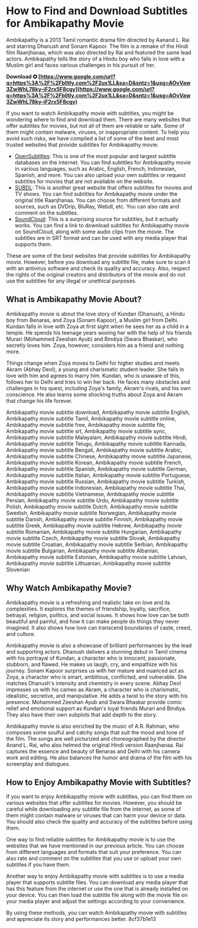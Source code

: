 # How to Find and Download Subtitles for Ambikapathy Movie
 
Ambikapathy is a 2013 Tamil romantic drama film directed by Aanand L. Rai and starring Dhanush and Sonam Kapoor. The film is a remake of the Hindi film Raanjhanaa, which was also directed by Rai and featured the same lead actors. Ambikapathy tells the story of a Hindu boy who falls in love with a Muslim girl and faces various challenges in his pursuit of her.
 
**Download ✪ [https://www.google.com/url?q=https%3A%2F%2Fblltly.com%2F2ux1LL&sa=D&sntz=1&usg=AOvVaw3ZwWhL78ky-iF2rx5F8cgy](https://www.google.com/url?q=https%3A%2F%2Fblltly.com%2F2ux1LL&sa=D&sntz=1&usg=AOvVaw3ZwWhL78ky-iF2rx5F8cgy)**


 
If you want to watch Ambikapathy movie with subtitles, you might be wondering where to find and download them. There are many websites that offer subtitles for movies, but not all of them are reliable or safe. Some of them might contain malware, viruses, or inappropriate content. To help you avoid such risks, we have compiled a list of some of the best and most trusted websites that provide subtitles for Ambikapathy movie.
 
- [OpenSubtitles](https://www.opensubtitles.com/en): This is one of the most popular and largest subtitle databases on the internet. You can find subtitles for Ambikapathy movie in various languages, such as Arabic, English, French, Indonesian, Spanish, and more. You can also upload your own subtitles or request subtitles for movies that are not available on the website.
- [SUBDL](https://subdl.com/s/subtitle/sd2031/raanjhanaa): This is another great website that offers subtitles for movies and TV shows. You can find subtitles for Ambikapathy movie under the original title Raanjhanaa. You can choose from different formats and sources, such as DVDrip, BluRay, Webdl, etc. You can also rate and comment on the subtitles.
- [SoundCloud](https://soundcloud.com/mihopetyu/ambikapathy-movie-subtitle/sets): This is a surprising source for subtitles, but it actually works. You can find a link to download subtitles for Ambikapathy movie on SoundCloud, along with some audio clips from the movie. The subtitles are in SRT format and can be used with any media player that supports them.

These are some of the best websites that provide subtitles for Ambikapathy movie. However, before you download any subtitle file, make sure to scan it with an antivirus software and check its quality and accuracy. Also, respect the rights of the original creators and distributors of the movie and do not use the subtitles for any illegal or unethical purposes.
  
## What is Ambikapathy Movie About?
 
Ambikapathy movie is about the love story of Kundan (Dhanush), a Hindu boy from Benaras, and Zoya (Sonam Kapoor), a Muslim girl from Delhi. Kundan falls in love with Zoya at first sight when he sees her as a child in a temple. He spends his teenage years wooing her with the help of his friends Murari (Mohammed Zeeshan Ayub) and Bindiya (Swara Bhaskar), who secretly loves him. Zoya, however, considers him as a friend and nothing more.
 
Things change when Zoya moves to Delhi for higher studies and meets Akram (Abhay Deol), a young and charismatic student leader. She falls in love with him and agrees to marry him. Kundan, who is unaware of this, follows her to Delhi and tries to win her back. He faces many obstacles and challenges in his quest, including Zoya's family, Akram's rivals, and his own conscience. He also learns some shocking truths about Zoya and Akram that change his life forever.
 
Ambikapathy movie subtitle download,  Ambikapathy movie subtitle English,  Ambikapathy movie subtitle Tamil,  Ambikapathy movie subtitle online,  Ambikapathy movie subtitle free,  Ambikapathy movie subtitle file,  Ambikapathy movie subtitle srt,  Ambikapathy movie subtitle sync,  Ambikapathy movie subtitle Malayalam,  Ambikapathy movie subtitle Hindi,  Ambikapathy movie subtitle Telugu,  Ambikapathy movie subtitle Kannada,  Ambikapathy movie subtitle Bengali,  Ambikapathy movie subtitle Arabic,  Ambikapathy movie subtitle Chinese,  Ambikapathy movie subtitle Japanese,  Ambikapathy movie subtitle Korean,  Ambikapathy movie subtitle French,  Ambikapathy movie subtitle Spanish,  Ambikapathy movie subtitle German,  Ambikapathy movie subtitle Italian,  Ambikapathy movie subtitle Portuguese,  Ambikapathy movie subtitle Russian,  Ambikapathy movie subtitle Turkish,  Ambikapathy movie subtitle Indonesian,  Ambikapathy movie subtitle Thai,  Ambikapathy movie subtitle Vietnamese,  Ambikapathy movie subtitle Persian,  Ambikapathy movie subtitle Urdu,  Ambikapathy movie subtitle Polish,  Ambikapathy movie subtitle Dutch,  Ambikapathy movie subtitle Swedish,  Ambikapathy movie subtitle Norwegian,  Ambikapathy movie subtitle Danish,  Ambikapathy movie subtitle Finnish,  Ambikapathy movie subtitle Greek,  Ambikapathy movie subtitle Hebrew,  Ambikapathy movie subtitle Romanian,  Ambikapathy movie subtitle Hungarian,  Ambikapathy movie subtitle Czech,  Ambikapathy movie subtitle Slovak,  Ambikapathy movie subtitle Croatian,  Ambikapathy movie subtitle Serbian,  Ambikapathy movie subtitle Bulgarian,  Ambikapathy movie subtitle Albanian,  Ambikapathy movie subtitle Estonian,  Ambikapathy movie subtitle Latvian,  Ambikapathy movie subtitle Lithuanian,  Ambikapathy movie subtitle Slovenian
 
## Why Watch Ambikapathy Movie?
 
Ambikapathy movie is a refreshing and realistic take on love and its complexities. It explores the themes of friendship, loyalty, sacrifice, betrayal, religion, politics, and social issues. It shows how love can be both beautiful and painful, and how it can make people do things they never imagined. It also shows how love can transcend boundaries of caste, creed, and culture.
 
Ambikapathy movie is also a showcase of brilliant performances by the lead and supporting actors. Dhanush delivers a stunning debut in Tamil cinema with his portrayal of Kundan, a character who is innocent, passionate, stubborn, and flawed. He makes us laugh, cry, and empathize with his journey. Sonam Kapoor surprises us with her mature and nuanced act as Zoya, a character who is smart, ambitious, conflicted, and vulnerable. She matches Dhanush's intensity and chemistry in every scene. Abhay Deol impresses us with his cameo as Akram, a character who is charismatic, idealistic, secretive, and manipulative. He adds a twist to the story with his presence. Mohammed Zeeshan Ayub and Swara Bhaskar provide comic relief and emotional support as Kundan's loyal friends Murari and Bindiya. They also have their own subplots that add depth to the story.
 
Ambikapathy movie is also enriched by the music of A.R. Rahman, who composes some soulful and catchy songs that suit the mood and tone of the film. The songs are well picturized and choreographed by the director Anand L. Rai, who also helmed the original Hindi version Raanjhanaa. Rai captures the essence and beauty of Benaras and Delhi with his camera work and editing. He also balances the humor and drama of the film with his screenplay and dialogues.
 
## How to Enjoy Ambikapathy Movie with Subtitles?
 
If you want to enjoy Ambikapathy movie with subtitles, you can find them on various websites that offer subtitles for movies. However, you should be careful while downloading any subtitle file from the internet, as some of them might contain malware or viruses that can harm your device or data. You should also check the quality and accuracy of the subtitles before using them.
 
One way to find reliable subtitles for Ambikapathy movie is to use the websites that we have mentioned in our previous article. You can choose from different languages and formats that suit your preference. You can also rate and comment on the subtitles that you use or upload your own subtitles if you have them.
 
Another way to enjoy Ambikapathy movie with subtitles is to use a media player that supports subtitle files. You can download any media player that has this feature from the internet or use the one that is already installed on your device. You can then load the subtitle file along with the movie file on your media player and adjust the settings according to your convenience.
 
By using these methods, you can watch Ambikapathy movie with subtitles and appreciate its story and performances better.
 8cf37b1e13
 
